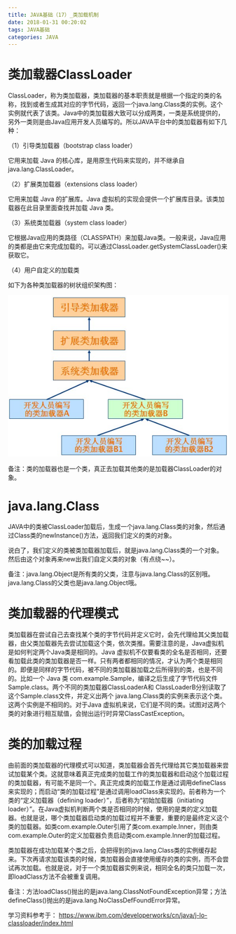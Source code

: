 ```yaml
---
title: JAVA基础（17）_类加载机制
date: 2018-01-31 00:20:02
tags: JAVA基础
categories: JAVA
---
```


# 类加载器ClassLoader

ClassLoader，称为类加载器，类加载器的基本职责就是根据一个指定的类的名称，找到或者生成其对应的字节代码，返回一个java.lang.Class类的实例。这个实例就代表了该类。Java中的类加载器大致可以分成两类，一类是系统提供的，另外一类则是由Java应用开发人员编写的。所以JAVA平台中的类加载器有如下几种：

（1）引导类加载器（bootstrap class loader）

它用来加载 Java 的核心库，是用原生代码来实现的，并不继承自 java.lang.ClassLoader。

（2）扩展类加载器（extensions class loader）

它用来加载 Java 的扩展库。Java 虚拟机的实现会提供一个扩展库目录。该类加载器在此目录里面查找并加载 Java 类。

（3）系统类加载器（system class loader）

它根据Java应用的类路径（CLASSPATH）来加载Java类。一般来说，Java应用的类都是由它来完成加载的。可以通过ClassLoader.getSystemClassLoader()来获取它。

（4）用户自定义的加载类

如下为各种类加载器的树状组织架构图：

![](/images/java_syntax_17_1.png)

备注：类的加载器也是一个类，真正去加载其他类的是加载器ClassLoader的对象。

# java.lang.Class

JAVA中的类被ClassLoader加载后，生成一个java.lang.Class类的对象，然后通过Class类的newInstance()方法，返回我们定义的类的对象。

说白了，我们定义的类被类加载器加载后，就是java.lang.Class类的一个对象。然后由这个对象再来new出我们自定义类的对象（有点绕~~）。

备注：java.lang.Object是所有类的父类，注意与java.lang.Class的区别哦。java.lang.Class的父类也是java.lang.Object哦。

# 类加载器的代理模式

类加载器在尝试自己去查找某个类的字节代码并定义它时，会先代理给其父类加载器，由父类加载器先去尝试加载这个类，依次类推。需要注意的是，Java虚拟机是如何判定两个Java类是相同的。Java 虚拟机不仅要看类的全名是否相同，还要看加载此类的类加载器是否一样。只有两者都相同的情况，才认为两个类是相同的。即便是同样的字节代码，被不同的类加载器加载之后所得到的类，也是不同的。比如一个 Java 类 com.example.Sample，编译之后生成了字节代码文件 Sample.class。两个不同的类加载器ClassLoaderA和 ClassLoaderB分别读取了这个Sample.class文件，并定义出两个 java.lang.Class类的实例来表示这个类。这两个实例是不相同的。对于Java 虚拟机来说，它们是不同的类。试图对这两个类的对象进行相互赋值，会抛出运行时异常ClassCastException。

# 类的加载过程

由前面的类加载器的代理模式可以知道，类加载器会首先代理给其它类加载器来尝试加载某个类。这就意味着真正完成类的加载工作的类加载器和启动这个加载过程的类加载器，有可能不是同一个。真正完成类的加载工作是通过调用defineClass来实现的；而启动“类的加载过程”是通过调用loadClass来实现的。前者称为一个类的“定义加载器（defining loader）”，后者称为“初始加载器（initiating loader）”。在Java虚拟机判断两个类是否相同的时候，使用的是类的定义加载器。也就是说，哪个类加载器启动类的加载过程并不重要，重要的是最终定义这个类的加载器。如类com.example.Outer引用了类com.example.Inner，则由类com.example.Outer的定义加载器负责启动类com.example.Inner的加载过程。

类加载器在成功加载某个类之后，会把得到的java.lang.Class类的实例缓存起来。下次再请求加载该类的时候，类加载器会直接使用缓存的类的实例，而不会尝试再次加载。也就是说，对于一个类加载器实例来说，相同全名的类只加载一次，即loadClass方法不会被重复调用。

备注：方法loadClass()抛出的是java.lang.ClassNotFoundException异常；方法defineClass()抛出的是java.lang.NoClassDefFoundError异常。



学习资料参考于：
https://www.ibm.com/developerworks/cn/java/j-lo-classloader/index.html





